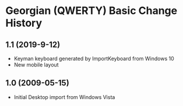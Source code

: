 Georgian (QWERTY) Basic Change History
====================

1.1 (2019-9-12)
----------------
* Keyman keyboard generated by ImportKeyboard from Windows 10 
* New mobile layout

1.0 (2009-05-15)
----------------------
* Initial Desktop import from Windows Vista

